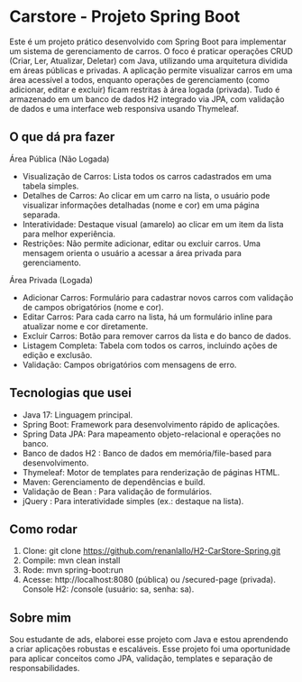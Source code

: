 # Carstore - Projeto Spring Boot

Este é um projeto prático desenvolvido com Spring Boot para implementar um sistema de gerenciamento de carros. O foco é praticar operações CRUD (Criar, Ler, Atualizar, Deletar) com Java, utilizando uma arquitetura dividida em áreas públicas e privadas. A aplicação permite visualizar carros em uma área acessível a todos, enquanto operações de gerenciamento (como adicionar, editar e excluir) ficam restritas à área logada (privada). Tudo é armazenado em um banco de dados H2 integrado via JPA, com validação de dados e uma interface web responsiva usando Thymeleaf.

## O que dá pra fazer

Área Pública (Não Logada)
- Visualização de Carros: Lista todos os carros cadastrados em uma tabela simples.
- Detalhes de Carros: Ao clicar em um carro na lista, o usuário pode visualizar informações detalhadas (nome e cor) em uma página separada.
- Interatividade: Destaque visual (amarelo) ao clicar em um item da lista para melhor experiência.
- Restrições: Não permite adicionar, editar ou excluir carros. Uma mensagem orienta o usuário a acessar a área privada para gerenciamento.

Área Privada (Logada)
- Adicionar Carros: Formulário para cadastrar novos carros com validação de campos obrigatórios (nome e cor).
- Editar Carros: Para cada carro na lista, há um formulário inline para atualizar nome e cor diretamente.
- Excluir Carros: Botão para remover carros da lista e do banco de dados.
- Listagem Completa: Tabela com todos os carros, incluindo ações de edição e exclusão.
- Validação: Campos obrigatórios com mensagens de erro.

## Tecnologias que usei

- Java 17: Linguagem principal.
- Spring Boot: Framework para desenvolvimento rápido de aplicações.
- Spring Data JPA: Para mapeamento objeto-relacional e operações no banco.
- Banco de dados H2 : Banco de dados em memória/file-based para desenvolvimento.
- Thymeleaf: Motor de templates para renderização de páginas HTML.
- Maven: Gerenciamento de dependências e build.
- Validação de Bean : Para validação de formulários.
- jQuery : Para interatividade simples (ex.: destaque na lista).

## Como rodar
1. Clone: git clone https://github.com/renanlallo/H2-CarStore-Spring.git
2. Compile: mvn clean install
3. Rode: mvn spring-boot:run
4. Acesse: http://localhost:8080 (pública) ou /secured-page (privada). Console H2: /console (usuário: sa, senha: sa).

## Sobre mim
Sou estudante de ads, elaborei esse projeto com Java e estou aprendendo a criar aplicações robustas e escaláveis. Esse projeto foi uma oportunidade para aplicar conceitos como JPA, validação, templates e separação de responsabilidades.
